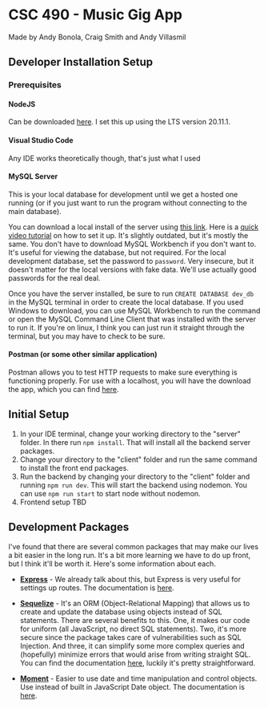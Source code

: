 # CSC 490 - Music Gig App
Made by Andy Bonola, Craig Smith and Andy Villasmil

## Developer Installation Setup
### Prerequisites
#### NodeJS
Can be downloaded [here](https://nodejs.org/en/download/). I set this up using the LTS version 20.11.1.

#### Visual Studio Code 
Any IDE works theoretically though, that's just what I used

#### MySQL Server 
This is your local database for development until we get a hosted one running (or if you just want to run the program without connecting to the main database). 

You can download a local install of the server using [this link](https://dev.mysql.com/downloads/installer/). Here is a [quick video tutorial](https://www.youtube.com/watch?v=u96rVINbAUI) on how to set it up. It's slightly outdated, but it's mostly the same. You don't have to download MySQL Workbench if you don't want to. It's useful for viewing the database, but not required. For the local development database, set the password to ```password```. Very insecure, but it doesn't matter for the local versions with fake data. We'll use actually good passwords for the real deal.

Once you have the server installed, be sure to run ```CREATE DATABASE dev_db``` in the MySQL terminal in order to create the local database. If you used Windows to download, you can use MySQL Workbench to run the command or open the MySQL Command Line Client that was installed with the server to run it. If you're on linux, I think you can just run it straight through the terminal, but you may have to check to be sure.

#### Postman (or some other similar application)

Postman allows you to test HTTP requests to make sure everything is functioning properly. For use with a localhost, you will have the download the app, which you can find [here](https://www.postman.com/downloads/).

## Initial Setup
1. In your IDE terminal, change your working directory to the "server" folder. In there run ```npm install```. That will install all the backend server packages.
2. Change your directory to the "client" folder and run the same command to install the front end packages.
3. Run the backend by changing your directory to the "client" folder and running ```npm run dev```. This will start the backend using nodemon. You can use ```npm run start``` to start node without nodemon.
4. Frontend setup TBD

## Development Packages
I've found that there are several common packages that may make our lives a bit easier in the long run. It's a bit more learning we have to do up front, but I think it'll be worth it. Here's some information about each.

* **[Express](https://expressjs.com/)** - We already talk about this, but Express is very useful for settings up routes. The documentation is [here](https://expressjs.com/en/4x/api.html).

* **[Sequelize](https://sequelize.org/)** - It's an ORM (Object-Relational Mapping) that allows us to create and update the database using objects instead of SQL statements. There are several benefits to this. One, it makes our code for uniform (all JavaScript, no direct SQL statements). Two, it's more secure since the package takes care of vulnerabilities such as SQL Injection. And three, it can simplify some more complex queries and (hopefully) minimize errors that would arise from writing straight SQL. You can find the documentation [here](https://sequelize.org/docs/v7/models/defining-models/), luckily it's pretty straightforward.

* **[Moment](https://momentjs.com/)** - Easier to use date and time manipulation and control objects. Use instead of built in JavaScript Date object. The documentation is [here](https://momentjs.com/docs/).